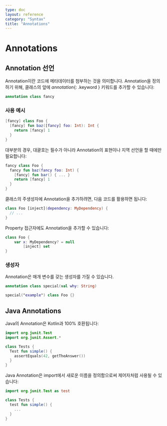 ```yaml
---
type: doc
layout: reference
category: "Syntax"
title: "Annotations"
---
```


# Annotations

## Annotation 선언
Annotation이란 코드에 메타데이터를 첨부하는 것을 의미합니다. Annotation을 정의하기 위해, 클래스의 앞에 *annotation*{: .keyword } 키워드를 추가할 수 있습니다:

``` kotlin
annotation class fancy
```

### 사용 예시

``` kotlin
[fancy] class Foo {
  [fancy] fun baz([fancy] foo: Int): Int {
    return [fancy] 1
  }
}
```

대부분의 경우, 대괄호는 필수가 아니라 Annotation의 표현이나 지역 선언을 할 때에만 필요합니다:

``` kotlin
fancy class Foo {
  fancy fun baz(fancy foo: Int) {
    [fancy] fun bar() { ... }
    return [fancy] 1
  }
}
```

클래스의 주생성자에 Annotation을 추가하려면, 다음 코드를 활용하면 됩니다:

``` kotlin
class Foo [inject](dependency: MyDependency) {
  // ...
}
```

Property 접근자에도 Annotation을 추가할 수 있습니다:

``` kotlin
class Foo {
    var x: MyDependency? = null
        [inject] set
}
```

### 생성자

Annotation은 매개 변수를 갖는 생성자를 가질 수 있습니다.

``` kotlin
annotation class special(val why: String)

special("example") class Foo {}
```

## Java Annotations

Java의 Annotation은 Kotlin과 100% 호환됩니다:

``` kotlin
import org.junit.Test
import org.junit.Assert.*

class Tests {
  Test fun simple() {
    assertEquals(42, getTheAnswer())
  }
}
```

Java Annotation은 import에서 새로운 이름을 정의함으로써 제어자처럼 사용될 수 있습니다:

``` kotlin
import org.junit.Test as test

class Tests {
  test fun simple() {
    ...
  }
}
```


